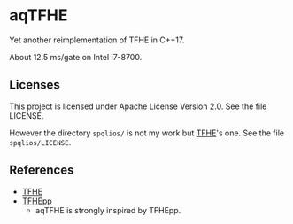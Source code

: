 # aqTFHE

Yet another reimplementation of TFHE in C++17.

About 12.5 ms/gate on Intel i7-8700.

## Licenses

This project is licensed under Apache License Version 2.0.
See the file LICENSE.

However the directory `spqlios/` is not my work but [TFHE](https://tfhe.github.io/tfhe/)'s one.
See the file `spqlios/LICENSE`.

## References

- [TFHE](https://tfhe.github.io/tfhe/)
- [TFHEpp](https://github.com/virtualsecureplatform/TFHEpp)
    - aqTFHE is strongly inspired by TFHEpp.
